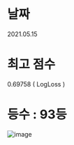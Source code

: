 # 날짜   
2021.05.15

# 최고 점수
0.69758 ( LogLoss )

# 등수 : 93등
![image](https://user-images.githubusercontent.com/51853700/118308940-8be00b00-b527-11eb-9501-c0ebb33ecb2f.png)
